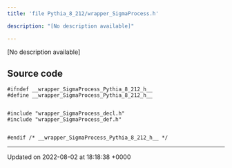 ```yaml
---
title: 'file Pythia_8_212/wrapper_SigmaProcess.h'

description: "[No description available]"

---
```







[No description available]




## Source code

```
#ifndef __wrapper_SigmaProcess_Pythia_8_212_h__
#define __wrapper_SigmaProcess_Pythia_8_212_h__


#include "wrapper_SigmaProcess_decl.h"
#include "wrapper_SigmaProcess_def.h"


#endif /* __wrapper_SigmaProcess_Pythia_8_212_h__ */
```


-------------------------------

Updated on 2022-08-02 at 18:18:38 +0000
